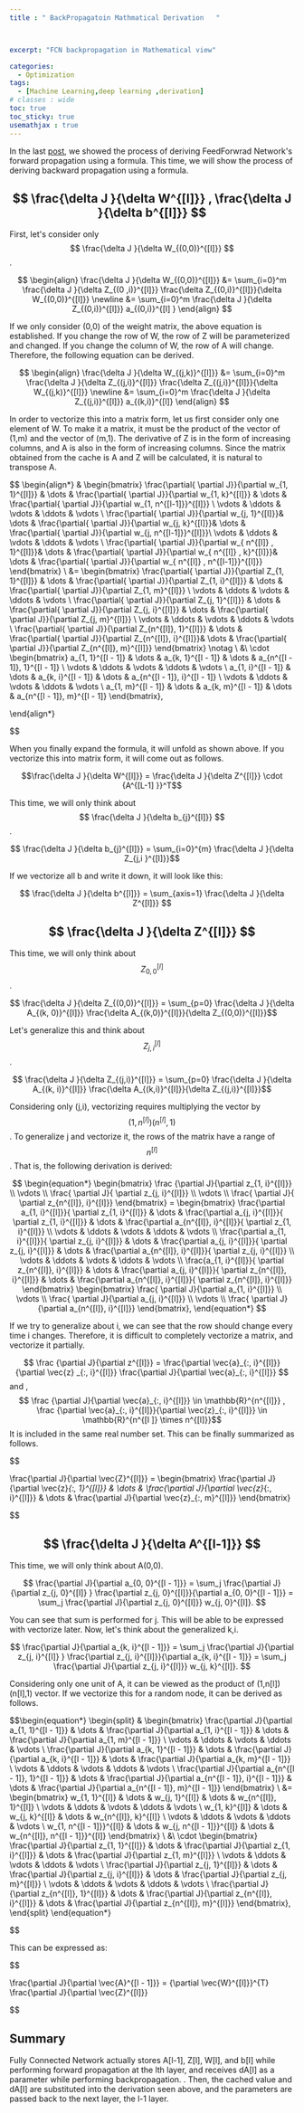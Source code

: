 ```yaml
---
title : " BackPropagatoin Mathmatical Derivation   "



excerpt: "FCN backpropagation in Mathematical view"

categories:
  - Optimization
tags:
  - [Machine Learning,deep learning ,derivation]
# classes : wide
toc: true
toc_sticky: true
usemathjax : true
---
```

In the last [post](https://woongjoonchoi.github.io/dlarchitecture/Feed-Forward-Network/), we showed the process of deriving FeedForwrad Network's forward propagation using a formula. This time, we will show the process of deriving backward propagation using a formula. 


## $$ \frac{\delta J }{\delta W^{[l]}}  ,  \frac{\delta J }{\delta b^{[l]}} $$ 


First, let's consider only $$ \frac{\delta J }{\delta W_{(0,0)}^{[l]}} $$.  

$$
\begin{align}
  \frac{\delta J }{\delta W_{(0,0)}^{[l]}} &= \sum_{i=0}^m \frac{\delta J }{\delta Z_{(0 ,i)}^{[l]}} \frac{\delta Z_{(0,i)}^{[l]}}{\delta W_{(0,0)}^{[l]}} \newline &= \sum_{i=0}^m \frac{\delta J }{\delta Z_{(0,i)}^{[l]}} a_{(0,i)}^{[l] }
  \end{align}
  $$  
  
If we only consider (0,0) of the weight matrix, the above equation is established. If you change the row of W, the row of Z will be parameterized and changed. If you change the column of W, the row of A will change. Therefore, the following equation can be derived. 

$$
\begin{align}
 \frac{\delta J }{\delta W_{(j,k)}^{[l]}}  &= \sum_{i=0}^m \frac{\delta J }{\delta Z_{(j,i)}^{[l]}}  \frac{\delta Z_{(j,i)}^{[l]}}{\delta W_{(j,k)}^{[l]}}  \newline &=  \sum_{i=0}^m \frac{\delta J }{\delta Z_{(j,i)}^{[l]}}  a_{(k,i)}^{[l]}
 \end{align}
 $$   

In order to vectorize this into a matrix form, let us first consider only one element of W. To make it a matrix, it must be the product of the vector of (1,m) and the vector of (m,1). The derivative of Z is in the form of increasing columns, and A is also in the form of increasing columns. Since the matrix obtained from the cache is A and Z will be calculated, it is natural to transpose A.


$$ 
\begin{align*}
&
\begin{bmatrix}
\frac{\partial{ \partial J}}{\partial w_{1, 1}^{[l]}} & \dots & \frac{\partial{ \partial J}}{\partial w_{1, k}^{[l]}} & \dots & \frac{\partial{ \partial J}}{\partial w_{1, n^{[l-1]}}^{[l]}} \\
\vdots & \ddots & \vdots & \ddots & \vdots \\
\frac{\partial{ \partial J}}{\partial w_{j, 1}^{[l]}}& \dots & \frac{\partial{ \partial J}}{\partial w_{j, k}^{[l]}}& \dots & \frac{\partial{ \partial J}}{\partial w_{j, n^{[l-1]}}^{[l]}}\\
\vdots & \ddots & \vdots & \ddots & \vdots \\
\frac{\partial{ \partial J}}{\partial w_{ n^{[l]} , 1}^{[l]}}& \dots & \frac{\partial{ \partial J}}{\partial w_{ n^{[l]} , k}^{[l]}}& \dots & \frac{\partial{ \partial J}}{\partial w_{ n^{[l]} , n^{[l-1]}}^{[l]}}
\end{bmatrix} \\
&=
\begin{bmatrix}
\frac{\partial{ \partial J}}{\partial Z_{1, 1}^{[l]}} & \dots & \frac{\partial{ \partial J}}{\partial Z_{1, i}^{[l]}}  & \dots & \frac{\partial{ \partial J}}{\partial Z_{1, m}^{[l]}} \\
\vdots & \ddots & \vdots & \ddots & \vdots \\
\frac{\partial{ \partial J}}{\partial Z_{j, 1}^{[l]}} & \dots & \frac{\partial{ \partial J}}{\partial Z_{j, i}^{[l]}} & \dots & \frac{\partial{ \partial J}}{\partial Z_{j, m}^{[l]}} \\
\vdots & \ddots & \vdots & \ddots & \vdots \\
\frac{\partial{ \partial J}}{\partial Z_{n^{[l]}, 1}^{[l]}} & \dots & \frac{\partial{ \partial J}}{\partial Z_{n^{[l]}, i}^{[l]}}& \dots & \frac{\partial{ \partial J}}{\partial Z_{n^{[l]}, m}^{[l]}}
\end{bmatrix} \notag \\
&\ \cdot
\begin{bmatrix}
a_{1, 1}^{[l - 1]} & \dots & a_{k, 1}^{[l - 1]} & \dots & a_{n^{[l - 1]}, 1}^{[l - 1]} \\
\vdots & \ddots & \vdots & \ddots & \vdots \\
a_{1, i}^{[l - 1]} & \dots & a_{k, i}^{[l - 1]} & \dots & a_{n^{[l - 1]}, i}^{[l - 1]} \\
\vdots & \ddots & \vdots & \ddots & \vdots \\
a_{1, m}^{[l - 1]} & \dots & a_{k, m}^{[l - 1]} & \dots & a_{n^{[l - 1]}, m}^{[l - 1]}
\end{bmatrix},

\end{align*}
 

$$ 

When you finally expand the formula, it will unfold as shown above. If you vectorize this into matrix form, it will come out as follows.

$$\frac{\delta J }{\delta W^{[l]}} = \frac{\delta J }{\delta Z^{[l]}} \cdot {A^{[L-1] }}^T$$

This time, we will only think about $$ \frac{\delta J }{\delta b_{j}^{[l]}} $$.  

$$ \frac{\delta J }{\delta b_{j}^{[l]}} = \sum_{i=0}^{m} \frac{\delta J }{\delta Z_{j,i }^{[l]}}$$  

  If we vectorize all b and write it down, it will look like this:

$$ \frac{\delta J }{\delta b^{[l]}}  = \sum_{axis=1} \frac{\delta J }{\delta Z^{[l]}} $$ 


## $$ \frac{\delta J }{\delta Z^{[l]}} $$

This time, we will only think about $$ Z_{0,0}^{[l]}$$.  

$$ \frac{\delta J }{\delta Z_{(0,0)}^{[l]}} = \sum_{p=0} \frac{\delta J }{\delta A_{(k, 0)}^{[l]}} \frac{\delta A_{(k,0)}^{[l]}}{\delta Z_{(0,0)}^{[l]}}$$  

Let's generalize this and think about $$ Z_{j,i}^{[l]}$$.  

$$ \frac{\delta J }{\delta Z_{(j,i)}^{[l]}} = \sum_{p=0} \frac{\delta J }{\delta A_{(k, i)}^{[l]}} \frac{\delta A_{(k,i)}^{[l]}}{\delta Z_{(j,i)}^{[l]}}$$

Considering only (j,i), vectorizing requires multiplying the vector by $$(1,n^{[l]}) (n^{[l]},1)$$. To generalize j and vectorize it, the rows of the matrix have a range of $$n^{[l]}$$. That is, the following derivation is derived:

$$ 
\begin{equation*}
\begin{bmatrix}
\frac {\partial J}{\partial z_{1, i}^{[l]}} \\
\vdots \\
\frac{ \partial J}{ \partial z_{j, i}^{[l]}} \\
\vdots \\
\frac{ \partial J}{ \partial z_{n^{[l]}, i}^{[l]}}
\end{bmatrix} =
\begin{bmatrix}
\frac{\partial a_{1, i}^{[l]}}{ \partial z_{1, i}^{[l]}} & \dots & \frac{\partial a_{j, i}^{[l]}}{ \partial z_{1, i}^{[l]}} & \dots & \frac{\partial a_{n^{[l]}, i}^{[l]}}{ \partial z_{1, i}^{[l]}} \\
\vdots & \ddots & \vdots & \ddots & \vdots \\
\frac{\partial a_{1, i}^{[l]}}{ \partial z_{j, i}^{[l]}} & \dots & \frac{\partial a_{j, i}^{[l]}}{ \partial z_{j, i}^{[l]}} & \dots & \frac{\partial a_{n^{[l]}, i}^{[l]}}{ \partial z_{j, i}^{[l]}} \\
\vdots & \ddots & \vdots & \ddots & \vdots \\
\frac{a_{1, i}^{[l]}}{ \partial z_{n^{[l]}, i}^{[l]}} & \dots & \frac{\partial a_{j, i}^{[l]}}{ \partial z_{n^{[l]}, i}^{[l]}} & \dots & \frac{\partial a_{n^{[l]}, i}^{[l]}}{ \partial z_{n^{[l]}, i}^{[l]}}
\end{bmatrix}
\begin{bmatrix}
\frac{ \partial J}{\partial a_{1, i}^{[l]}} \\
\vdots \\
\frac{ \partial J}{\partial a_{j, i}^{[l]}} \\
\vdots \\
\frac{ \partial J}{\partial a_{n^{[l]}, i}^{[l]}}
\end{bmatrix},
\end{equation*}
$$  

If we try to generalize about i, we can see that the row should change every time i changes. Therefore, it is difficult to completely vectorize a matrix, and vectorize it partially.

$$
\frac {\partial J}{\partial z^{[l]}} = \frac{\partial \vec{a}_{:, i}^{[l]}}{\partial \vec{z} _{:, i}^{[l]}} \frac{\partial J}{\partial \vec{a}_{:, i}^{[l]}}
$$
and ,
$$ \frac {\partial J}{\partial \vec{a}_{:, i}^{[l]}} \in \mathbb{R}^{n^{[l]}} , \frac {\partial \vec{a}_{:, i}^{[l]}}{\partial \vec{z}_{:, i}^{[l]}} \in \mathbb{R}^{n^{[l ]} \times n^{[l]}}$$
   It is included in the same real number set.
This can be finally summarized as follows.

$$


\frac{\partial J}{\partial \vec{Z}^{[l]}} =
\begin{bmatrix}
\frac{\partial J}{\partial \vec{z}_{:, 1}^{[l]}} & \dots & \frac{\partial J}{\partial \vec{z}_{:, i}^{[l]}} & \dots & \frac{\partial J}{\partial \vec{z}_{:, m}^{[l]}}
\end{bmatrix}
 

$$ 

## $$ \frac{\delta J }{\delta A^{[l-1]}} $$

This time, we will only think about A(0,0).  

$$
\frac{\partial J}{\partial a_{0, 0}^{[l - 1]}} = \sum_j \frac{\partial J}{\partial z_{j, 0}^{[l]} } \frac{\partial z_{j, 0}^{[l]}}{\partial a_{0, 0}^{[l - 1]}} = \sum_j \frac{\partial J}{\partial z_{j, 0}^{[l]}} w_{j, 0}^{[l]}.
$$  

You can see that sum is performed for j. This will be able to be expressed with vectorize later. Now, let's think about the generalized k,i.

$$
\frac{\partial J}{\partial a_{k, i}^{[l - 1]}} = \sum_j \frac{\partial J}{\partial z_{j, i}^{[l]} } \frac{\partial z_{j, i}^{[l]}}{\partial a_{k, i}^{[l - 1]}} = \sum_j \frac{\partial J}{\partial z_{j, i}^{[l]}} w_{j, k}^{[l]}.
$$

Considering only one unit of A, it can be viewed as the product of (1,n[l]) (n[l],1) vector. If we vectorize this for a random node, it can be derived as follows.

$$\begin{equation*}
\begin{split}
&
\begin{bmatrix}
\frac{\partial J}{\partial a_{1, 1}^{[l - 1]}} & \dots & \frac{\partial J}{\partial a_{1, i}^{[l - 1]}} & \dots & \frac{\partial J}{\partial a_{1, m}^{[l - 1]}} \\
\vdots & \ddots & \vdots & \ddots & \vdots \\
\frac{\partial J}{\partial a_{k, 1}^{[l - 1]}} & \dots & \frac{\partial J}{\partial a_{k, i}^{[l - 1]}} & \dots & \frac{\partial J}{\partial a_{k, m}^{[l - 1]}} \\
\vdots & \ddots & \vdots & \ddots & \vdots \\
\frac{\partial J}{\partial a_{n^{[l - 1]}, 1}^{[l - 1]}} & \dots & \frac{\partial J}{\partial a_{n^{[l - 1]}, i}^{[l - 1]}} & \dots & \frac{\partial J}{\partial a_{n^{[l - 1]}, m}^{[l - 1]}}
\end{bmatrix} \\
&=
\begin{bmatrix}
w_{1, 1}^{[l]} & \dots & w_{j, 1}^{[l]} & \dots & w_{n^{[l]}, 1}^{[l]} \\
\vdots & \ddots & \vdots & \ddots & \vdots \\
w_{1, k}^{[l]} & \dots & w_{j, k}^{[l]} & \dots & w_{n^{[l]}, k}^{[l]} \\
\vdots & \ddots & \vdots & \ddots & \vdots \\
w_{1, n^{[l - 1]}}^{[l]} & \dots & w_{j, n^{[l - 1]}}^{[l]} & \dots & w_{n^{[l]}, n^{[l - 1]}}^{[l]}
\end{bmatrix} \\
&\  \cdot
\begin{bmatrix}
\frac{\partial J}{\partial z_{1, 1}^{[l]}} & \dots & \frac{\partial J}{\partial z_{1, i}^{[l]}} & \dots & \frac{\partial J}{\partial z_{1, m}^{[l]}} \\
\vdots & \ddots & \vdots & \ddots & \vdots \\
\frac{\partial J}{\partial z_{j, 1}^{[l]}} & \dots & \frac{\partial J}{\partial z_{j, i}^{[l]}} & \dots & \frac{\partial J}{\partial z_{j, m}^{[l]}} \\
\vdots & \ddots & \vdots & \ddots & \vdots \\
\frac{\partial J}{\partial z_{n^{[l]}, 1}^{[l]}} & \dots & \frac{\partial J}{\partial z_{n^{[l]}, i}^{[l]}} & \dots & \frac{\partial J}{\partial z_{n^{[l]}, m}^{[l]}}
\end{bmatrix},
\end{split}
\end{equation*}

$$ 

This can be expressed as: 


$$

\frac{\partial J}{\partial \vec{A}^{[l - 1]}} = {\partial \vec{W}^{[l]}}^{T} \frac{\partial J}{\partial \vec{Z}^{[l]}}

$$

## Summary 

Fully Connected Network actually stores A[l-1], Z[l], W[l], and b[l] while performing forward propagation at the lth layer, and receives dA[l] as a parameter while performing backpropagation. . Then, the cached value and dA[l] are substituted into the derivation seen above, and the parameters are passed back to the next layer, the l-1 layer.